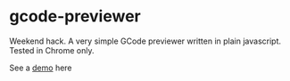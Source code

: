 # gcode-previewer
Weekend hack. A very simple GCode previewer written in plain javascript. Tested in Chrome only.

See a [demo](http://realstuffforabstractpeople.com/experiments/gcode-previewer/) here
